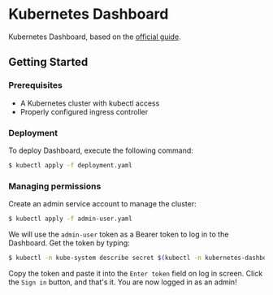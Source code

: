 # Kubernetes Dashboard

Kubernetes Dashboard, based on the [official guide](https://github.com/kubernetes/dashboard).

## Getting Started

### Prerequisites
- A Kubernetes cluster with kubectl access
- Properly configured ingress controller

### Deployment
To deploy Dashboard, execute the following command:

```sh
$ kubectl apply -f deployment.yaml
```

### Managing permissions

Create an admin service account to manage the cluster:

```sh
$ kubectl apply -f admin-user.yaml
```

We will use the `admin-user` token as a Bearer token to log in to the Dashboard. Get the token by typing:

```sh
$ kubectl -n kube-system describe secret $(kubectl -n kubernetes-dashboard get secret | grep admin-user | awk '{print $1}')
```

Copy the token and paste it into the `Enter token` field on log in screen. Click the `Sign in` button, and that's it. You are now logged in as an admin!
